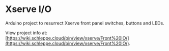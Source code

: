 # Xserve I/O

Arduino project to resurrect Xserve front panel switches, buttons and LEDs.

View project info at: [https://wiki.schleppe.cloud/bin/view/xserve/Front%20IO/](https://wiki.schleppe.cloud/bin/view/xserve/Front%20IO/).
